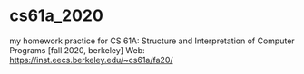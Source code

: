 # cs61a_2020
my homework practice for CS 61A: Structure and Interpretation of Computer Programs [fall 2020, berkeley]
Web: https://inst.eecs.berkeley.edu/~cs61a/fa20/
